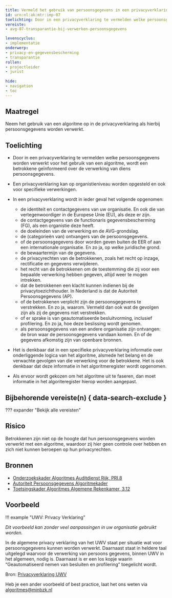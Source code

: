 ```yaml
---
title: Vermeld het gebruik van persoonsgegevens in een privacyverklaring
id: urn:nl:ak:mtr:imp-07
toelichting: Door in een privacyverklaring te vermelden welke persoonsgegevens worden verwerkt voor het gebruik van een algoritme, wordt een betrokkene geïnformeerd over de verwerking van diens persoonsgegevens.
vereiste:
- avg-07-transparantie-bij-verwerken-persoonsgegevens

levenscyclus:
- implementatie
onderwerp:
- privacy-en-gegevensbescherming
- transparantie
rollen:
- projectleider
- jurist
  
hide:
- navigation
- toc
---
```


<!-- tags -->

## Maatregel

 Neem het gebruik van een algoritme op in de privacyverklaring als hierbij persoonsgegevens worden verwerkt.  

## Toelichting

- Door in een privacyverklaring te vermelden welke persoonsgegevens worden verwerkt voor het gebruik van een algoritme, wordt een betrokkene geïnformeerd over de verwerking van diens persoonsgegevens.
- Een privacyverklaring kan op organistieniveau worden opgesteld en ook voor specifieke verwerkingen.
- In een privacyverklaring wordt in ieder geval het volgende opgenomen:
  
  -  de identiteit en contactgegevens van uw organisatie. En ook die van vertegenwoordiger in de Europese Unie (EU), als deze er zijn.
  -  de contactgegevens van de functionaris gegevensbescherming (FG), als een organistie deze heeft.
  -  de doeleinden van de verwerking en de AVG-grondslag. 
  -  de (categorieën van) ontvangers van de persoonsgegevens.
  -  of de persoonsgegevens door worden geven buiten de EER of aan een internationale organisatie. En zo ja, op welke juridische grond.
  -  de bewaartermijn van de gegevens.
  -  de privacyrechten van de betrokkenen, zoals het recht op inzage, rectificatie en gegevens verwijderen.
  -  het recht van de betrokkenen om de toestemming die zij voor een bepaalde verwerking hebben gegeven, altijd weer te mogen intrekken.
  -  dat de betrokkenen een klacht kunnen indienen bij de privacytoezichthouder. In Nederland is dat de Autoriteit Persoonsgegevens (AP).
  -  of de betrokkenen verplicht zijn de persoonsgegevens te verstrekken. En zo ja, waarom. Vermeld dan ook wat de gevolgen zijn als zij de gegevens niet verstrekken.
  -  of er sprake is van geautomatiseerde besluitvorming, inclusief profilering. En zo ja, hoe deze beslissing wordt genomen.
  -  als persoonsgegevens van een andere organisatie zijn ontvangen: de bron waar de persoonsgegevens vandaan komen. En of de gegevens afkomstig zijn van openbare bronnen.

- Het is denkbaar dat in een specifieke privacyverklaring informatie over onderliggende logica van het algoritme, alsmede het belang en de verwachte gevolgen van die verwerking voor de betrokkene. Het is ook denkbaar dat deze informatie in het algoritmeregister wordt opgenomen.
- Als ervoor wordt gekozen om het algoritme uit te faseren, dan moet informatie in het algoriteregister hierop worden aangepast. 
  
## Bijbehorende vereiste(n) { data-search-exclude }
??? expander "Bekijk alle vereisten"
    <!-- list_vereisten_on_maatregelen_page -->


## Risico
Betrokkenen zijn niet op de hoogte dat hun persoonsgegevens worden verwerkt met een algoritme, waardoor zij hier geen controle over hebben en zich niet kunnen beroepen op hun privacyrechten.

## Bronnen
- [Onderzoekskader Algoritmes Auditdienst Rijk, PRI.8](https://www.rijksoverheid.nl/documenten/rapporten/2023/07/11/onderzoekskader-algoritmes-adr-2023)
- [Autoriteit Persoonsgegevens  Algoritmekader](https://www.autoriteitpersoonsgegevens.nl/themas/basis-avg/privacyrechten-avg/recht-op-informatie) 
- [Toetsingskader Algoritmes Algemene Rekenkamer, 3.12](https://www.rekenkamer.nl/onderwerpen/algoritmes/documenten/publicaties/2024/05/15/het-toetsingskader-aan-de-slag) 

## Voorbeeld
!!! example "UWV: Privacy Verklaring"

  _Dit voorbeeld kan zonder veel aanpassingen in uw organisatie gebruikt worden._
  
  In de algemene privacy verklaring van het UWV staat per situatie wat voor persoonsgegevens kunnen worden verwerkt. Daarnaast staat in heldere taal uitgelegd waarvoor de verwerking van persoons gegevens, binnen UWV in het algemeen, nodig is. Daarnaast is er een los kopje waarin “Geautomatiseerd nemen van besluiten en profilering” toegelicht wordt.

  Bron: [Privacyverklaring UWV](https://www.uwv.nl/nl/privacy/privacyverklaring)

Heb je een ander voorbeeld of best practice, laat het ons weten via [algoritmes@minbzk.nl](mailto:algoritmes@minbzk.nl)
